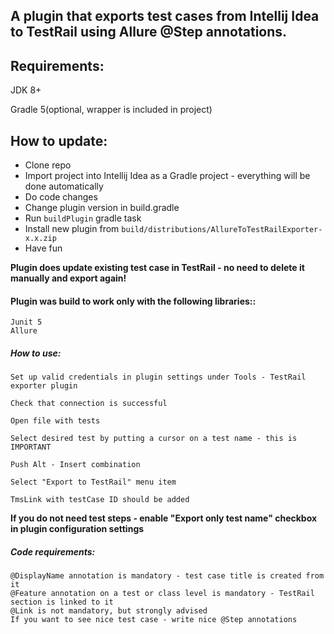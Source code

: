 ## A plugin that exports test cases from Intellij Idea to TestRail using Allure @Step annotations.</h1>

## Requirements:
JDK 8+

Gradle 5(optional, wrapper is included in project) 

## How to update:
   * Clone repo
   * Import project into Intellij Idea as a Gradle project - everything will be done automatically
   * Do code changes 
   * Change plugin version in build.gradle
   * Run `buildPlugin` gradle task
   * Install new plugin from `build/distributions/AllureToTestRailExporter-x.x.zip`
   * Have fun

**Plugin does update existing test case in TestRail - no need to delete it manually and export again!**  
   
#### Plugin was build to work only with the following libraries::
    Junit 5
    Allure
##### How to use:

    Set up valid credentials in plugin settings under Tools - TestRail exporter plugin

    Check that connection is successful

    Open file with tests

    Select desired test by putting a cursor on a test name - this is IMPORTANT

    Push Alt - Insert combination

    Select "Export to TestRail" menu item

    TmsLink with testCase ID should be added
 
 
 
**If you do not need test steps - enable "Export only test name" checkbox in plugin configuration settings**



##### Code requirements:
    @DisplayName annotation is mandatory - test case title is created from it
    @Feature annotation on a test or class level is mandatory - TestRail section is linked to it
    @Link is not mandatory, but strongly advised
    If you want to see nice test case - write nice @Step annotations   